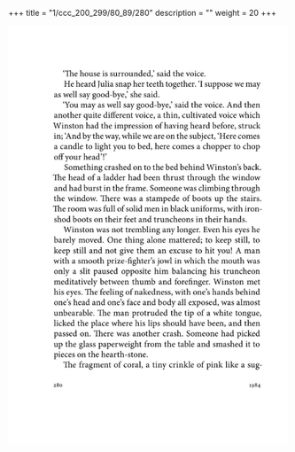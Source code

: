 +++
title = "1/ccc_200_299/80_89/280"
description = ""
weight = 20
+++

<img class="center-fit-jpg" src="/jpg_/out_jpg_1984__280.jpg" ></img>

